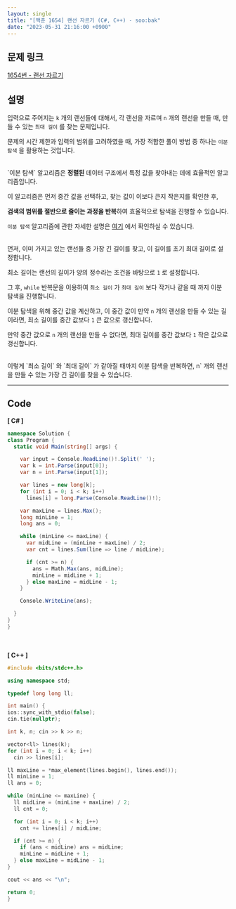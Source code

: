 ```yaml
---
layout: single
title: "[백준 1654] 랜선 자르기 (C#, C++) - soo:bak"
date: "2023-05-31 21:16:00 +0900"
---
```


## 문제 링크
  [1654번 - 랜선 자르기](https://www.acmicpc.net/problem/1654)

## 설명
입력으로 주어지는 `k` 개의 랜선들에 대해서, 각 랜선을 자르며 `n` 개의 랜선을 만들 때, 만들 수 있는 `최대 길이` 를 찾는 문제입니다. <br>

문제의 시간 제한과 입력의 범위를 고려하였을 때, 가장 적합한 풀이 방법 중 하나는 `이분 탐색` 을 활용하는 것입니다. <br>

<br>
`이분 탐색` 알고리즘은 <b>정렬된</b> 데이터 구조에서 특정 값을 찾아내는 데에 효율적인 알고리즘입니다. <br>

이 알고리즘은 먼저 중간 값을 선택하고, 찾는 값이 이보다 큰지 작은지를 확인한 후,<br>

<b>검색의 범위를 절반으로 줄이는 과정을 반복</b>하여 효율적으로 탐색을 진행할 수 있습니다. <br>

`이분 탐색` 알고리즘에 관한 자세한 설명은 [여기](https://soo-bak.github.io/algorithm/theory/) 에서 확인하실 수 있습니다. <br>

<br>
먼저, 이미 가지고 있는 랜선들 중 가장 긴 길이를 찾고, 이 길이를 초기 최대 길이로 설정합니다.<br>

최소 길이는 랜선의 길이가 양의 정수라는 조건을 바탕으로 `1` 로 설정합니다. <br>

그 후, `while` 반복문을 이용하여 `최소 길이` 가 `최대 길이` 보다 작거나 같을 때 까지 이분 탐색을 진행합니다. <br>

이분 탐색을 위해 중간 값을 계산하고, 이 중간 값이 만약 `n` 개의 랜선을 만들 수 있는 길이라면, 최소 길이를 중간 값보다 `1` 큰 값으로 갱신합니다. <br>

만약 중간 값으로 `n` 개의 랜선을 만들 수 없다면, 최대 길이를 중간 값보다 `1` 작은 값으로 갱신합니다. <br>

<br>
이렇게 `최소 길이` 와 `최대 길이` 가 같아질 때까지 이분 탐색을 반복하면, n` 개의 랜선을 만들 수 있는 가장 긴 길이를 찾을 수 있습니다. <br>

- - -

## Code
<b>[ C# ] </b>
<br>

  ```c#
namespace Solution {
  class Program {
    static void Main(string[] args) {

      var input = Console.ReadLine()!.Split(' ');
      var k = int.Parse(input[0]);
      var n = int.Parse(input[1]);

      var lines = new long[k];
      for (int i = 0; i < k; i++)
        lines[i] = long.Parse(Console.ReadLine()!);

      var maxLine = lines.Max();
      long minLine = 1;
      long ans = 0;

      while (minLine <= maxLine) {
        var midLine = (minLine + maxLine) / 2;
        var cnt = lines.Sum(line => line / midLine);

        if (cnt >= n) {
          ans = Math.Max(ans, midLine);
          minLine = midLine + 1;
        } else maxLine = midLine - 1;
      }

      Console.WriteLine(ans);

    }
  }
}
  ```
<br><br>
<b>[ C++ ] </b>
<br>

  ```c++
#include <bits/stdc++.h>

using namespace std;

typedef long long ll;

int main() {
  ios::sync_with_stdio(false);
  cin.tie(nullptr);

  int k, n; cin >> k >> n;

  vector<ll> lines(k);
  for (int i = 0; i < k; i++)
    cin >> lines[i];

  ll maxLine = *max_element(lines.begin(), lines.end());
  ll minLine = 1;
  ll ans = 0;

  while (minLine <= maxLine) {
    ll midLine = (minLine + maxLine) / 2;
    ll cnt = 0;

    for (int i = 0; i < k; i++)
      cnt += lines[i] / midLine;

    if (cnt >= n) {
      if (ans < midLine) ans = midLine;
      minLine = midLine + 1;
    } else maxLine = midLine - 1;
  }

  cout << ans << "\n";

  return 0;
}
  ```
